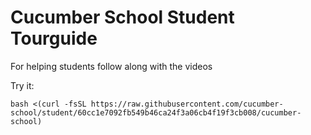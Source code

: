 # Cucumber School Student Tourguide

For helping students follow along with the videos

Try it:

```
bash <(curl -fsSL https://raw.githubusercontent.com/cucumber-school/student/60cc1e7092fb549b46ca24f3a06cb4f19f3cb008/cucumber-school)
```
